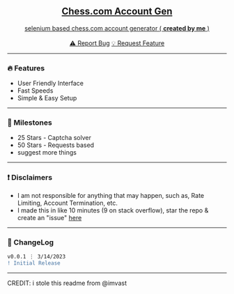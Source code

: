 <div align="center">
  <kbd>
  <a href="https://github.com/chelfish/ChesscomAccountGen">
  </kbd>
  
  <h2 align="center">Chess.com Account Gen</h2>

  <p align="center">
    selenium based chess.com account generator ( <b>created by me</b> )
    <br />
    <br />
    <a href="https://github.com/chelfish/ChesscomAccountGen/issues">⚠️ Report Bug</a>
    <a href="https://github.com/chelfish/ChesscomAccountGen/issues">💡 Request Feature</a>
  </p>
</div>

---------------------------------------

### 🔥 Features
* User Friendly Interface
* Fast Speeds
* Simple & Easy Setup

---------------------------------------

### 🚀 Milestones
* 25 Stars - Captcha solver
* 50 Stars - Requests based
* suggest more things

---------------------------------------

### ❗ Disclaimers
- I am not responsible for anything that may happen, such as, Rate Limiting, Account Termination, etc.
- I made this in like 10 minutes (9 on stack overflow), star the repo & create an "issue" [here](https://github.com/chelfish/ChesscomAccountGen/issues/new)

---------------------------------------

### 📜 ChangeLog

```diff
v0.0.1 ⋮ 3/14/2023
! Initial Release
```

---------------------------------------

CREDIT:
i stole this readme from @imvast
